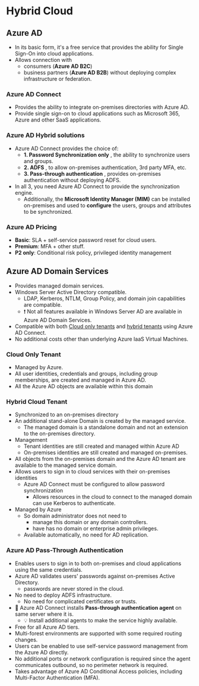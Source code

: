 # Hybrid Cloud

## Azure AD

- In its basic form, it's a free service that provides the ability for Single Sign-On into cloud applications.
- Allows connection with
  - consumers (**Azure AD B2C**)
  - business partners (**Azure AD B2B**) without deploying complex infrastructure or federation.

### Azure AD Connect

- Provides the ability to integrate on-premises directories with Azure AD.
- Provide single sign-on to cloud applications such as Microsoft 365, Azure and other SaaS applications.

### Azure AD Hybrid solutions

- Azure AD Connect provides the choice of:
  - **1. Password Synchronization only** , the ability to synchronize users and groups.
  - **2. ADFS** , to allow on-premises authentication, 3rd party MFA, etc.
  - **3. Pass-through authentication** , provides on-premises authentication without deploying ADFS.
- In all 3, you need Azure AD Connect to provide the synchronization engine.
  - Additionally, the **Microsoft Identity Manager (MIM)** can be installed on-premises and used to **configure** the users, groups and attributes to be synchronized.

### Azure AD Pricing

- **Basic**: SLA + self-service password reset for cloud users.
- **Premium**: MFA + other stuff.
- **P2 only**: Conditional risk policy, privileged identity management

## Azure AD Domain Services

- Provides managed domain services.
- Windows Server Active Directory compatible.
  - LDAP, Kerberos, NTLM, Group Policy, and domain join capabilities are compatible.
  - ❗ Not all features available in Windows Server AD are available in Azure AD Domain Services.
- Compatible with both [Cloud only tenants](#cloud-only-tenant) and [hybrid tenants](#hybrid-cloud-tenant) using Azure AD Connect.
- No additional costs other than underlying Azure IaaS Virtual Machines.

### Cloud Only Tenant

- Managed by Azure.
- All user identities, credentials and groups, including group memberships, are created and managed in Azure AD.
- All the Azure AD objects are available within this domain

### Hybrid Cloud Tenant

- Synchronized to an on-premises directory
- An additional stand-alone Domain is created by the managed service.
  - The managed domain is a standalone domain and not an extension to the on-premises directory.
- Management
  - Tenant identities are still created and managed within Azure AD
  - On-premises identities are still created and managed on-premises.
- All objects from the on-premises domain and the Azure AD tenant are available to the managed service domain.
- Allows users to sign in to cloud services with their on-premises identities
  - Azure AD Connect must be configured to allow password synchronization
    - Allows resources in the cloud to connect to the managed domain can use Kerberos to authenticate.
- Managed by Azure
  - So domain administrator does not need to
    - manage this domain or any domain controllers.
    - have has no domain or enterprise admin privileges.
  - Available automatically, no need for AD replication.

### Azure AD Pass-Through Authentication

- Enables users to sign in to both on-premises and cloud applications using the same credentials.
- Azure AD validates users' passwords against on-premises Active Directory.
  - passwords are never stored in the cloud.
- No need to deploy ADFS infrastructure.
  - No need for complicated certificates or trusts.
- 📝 Azure AD Connect installs **Pass-through authentication agent** on same server where it is.
  - 💡 Install additional agents to make the service highly available.
- Free for all Azure AD tiers.
- Multi-forest environments are supported with some required routing changes.
- Users can be enabled to use self-service password management from the Azure AD directly.
- No additional ports or network configuration is required since the agent communicates outbound, so no perimeter network is required.
- Takes advantage of Azure AD Conditional Access policies, including Multi-Factor Authentication (MFA).
